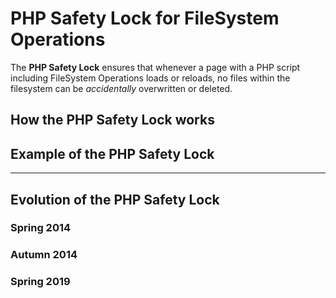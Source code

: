 # PHP Safety Lock for FileSystem Operations
The **PHP Safety Lock** ensures that whenever a page with a PHP script including FileSystem Operations loads or reloads, no files within the filesystem can be *accidentally* overwritten or deleted.

## How the PHP Safety Lock works

## Example of the PHP Safety Lock

______

## Evolution of the PHP Safety Lock

### Spring 2014

### Autumn 2014

### Spring 2019
